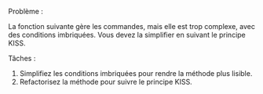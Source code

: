 Problème :

La fonction suivante gère les commandes, mais elle est trop complexe, avec des conditions imbriquées. Vous devez la simplifier en suivant le principe KISS.

Tâches :

1) Simplifiez les conditions imbriquées pour rendre la méthode plus lisible.
2) Refactorisez la méthode pour suivre le principe KISS.